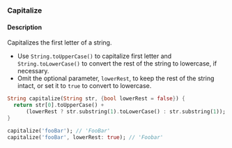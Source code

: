 ### Capitalize

#### Description



Capitalizes the first letter of a string.

- Use `String.toUpperCase()` to capitalize first letter and `String.toLowerCase()` to convert the rest of the string to lowercase, if necessary.
- Omit the optional parameter, `lowerRest`, to keep the rest of the string intact, or set it to `true` to convert to lowercase.

```dart
String capitalize(String str, {bool lowerRest = false}) {
  return str[0].toUpperCase() +
      (lowerRest ? str.substring(1).toLowerCase() : str.substring(1));
}
```

```dart
capitalize('fooBar'); // 'FooBar'
capitalize('fooBar', lowerRest: true); // 'Foobar'
```
